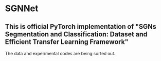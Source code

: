 # SGNNet
## This is official PyTorch implementation of "SGNs Segmentation and Classification: Dataset and Efficient Transfer Learning Framework"
The data and experimental codes are being sorted out.
